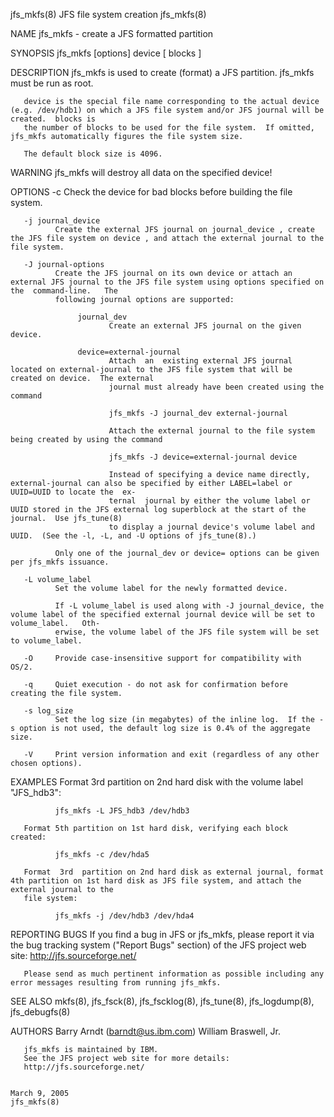 jfs_mkfs(8)                                                           JFS file system creation                                                           jfs_mkfs(8)

NAME
       jfs_mkfs - create a JFS formatted partition

SYNOPSIS
       jfs_mkfs [options] device [ blocks ]

DESCRIPTION
       jfs_mkfs is used to create (format) a JFS partition.  jfs_mkfs must be run as root.

       device is the special file name corresponding to the actual device (e.g. /dev/hdb1) on which a JFS file system and/or JFS journal will be created.  blocks is
       the number of blocks to be used for the file system.  If omitted, jfs_mkfs automatically figures the file system size.

       The default block size is 4096.

WARNING
       jfs_mkfs will destroy all data on the specified device!

OPTIONS
       -c     Check the device for bad blocks before building the file system.

       -j journal_device
              Create the external JFS journal on journal_device , create the JFS file system on device , and attach the external journal to the file system.

       -J journal-options
              Create the JFS journal on its own device or attach an external JFS journal to the JFS file system using options specified on  the  command-line.   The
              following journal options are supported:

                   journal_dev
                          Create an external JFS journal on the given device.

                   device=external-journal
                          Attach  an  existing external JFS journal located on external-journal to the JFS file system that will be created on device.  The external
                          journal must already have been created using the command

                          jfs_mkfs -J journal_dev external-journal

                          Attach the external journal to the file system being created by using the command

                          jfs_mkfs -J device=external-journal device

                          Instead of specifying a device name directly, external-journal can also be specified by either LABEL=label or UUID=UUID to locate the  ex‐
                          ternal  journal by either the volume label or UUID stored in the JFS external log superblock at the start of the journal.  Use jfs_tune(8)
                          to display a journal device's volume label and UUID.  (See the -l, -L, and -U options of jfs_tune(8).)

              Only one of the journal_dev or device= options can be given per jfs_mkfs issuance.

       -L volume_label
              Set the volume label for the newly formatted device.

              If -L volume_label is used along with -J journal_device, the volume label of the specified external journal device will be set to volume_label.   Oth‐
              erwise, the volume label of the JFS file system will be set to volume_label.

       -O     Provide case-insensitive support for compatibility with OS/2.

       -q     Quiet execution - do not ask for confirmation before creating the file system.

       -s log_size
              Set the log size (in megabytes) of the inline log.  If the -s option is not used, the default log size is 0.4% of the aggregate size.

       -V     Print version information and exit (regardless of any other chosen options).

EXAMPLES
       Format 3rd partition on 2nd hard disk with the volume label "JFS_hdb3":

              jfs_mkfs -L JFS_hdb3 /dev/hdb3

       Format 5th partition on 1st hard disk, verifying each block created:

              jfs_mkfs -c /dev/hda5

       Format  3rd  partition on 2nd hard disk as external journal, format 4th partition on 1st hard disk as JFS file system, and attach the external journal to the
       file system:

              jfs_mkfs -j /dev/hdb3 /dev/hda4

REPORTING BUGS
       If you find a bug in JFS or jfs_mkfs, please report it via the bug tracking system ("Report Bugs" section) of the JFS project web site:
       http://jfs.sourceforge.net/

       Please send as much pertinent information as possible including any error messages resulting from running jfs_mkfs.

SEE ALSO
       mkfs(8), jfs_fsck(8), jfs_fscklog(8), jfs_tune(8), jfs_logdump(8), jfs_debugfs(8)

AUTHORS
       Barry Arndt  (barndt@us.ibm.com)
       William Braswell, Jr.

       jfs_mkfs is maintained by IBM.
       See the JFS project web site for more details:
       http://jfs.sourceforge.net/

                                                                            March 9, 2005                                                                jfs_mkfs(8)
